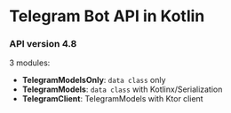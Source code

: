# Telegram Bot API in Kotlin

### API version 4.8

3 modules:
- **TelegramModelsOnly**: `data class` only
- **TelegramModels**: `data class` with Kotlinx/Serialization
- **TelegramClient**: TelegramModels with Ktor client
